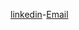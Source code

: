 [linkedin](https://www.linkedin.com/in/ragibeshay?lipi=urn%3Ali%3Apage%3Ad_flagship3_profile_view_base_contact_details%3Bb7uv1rHRQg67VSrrkfDLTA%3D%3D)-[Email](ragi.beshay@gmail.com)

